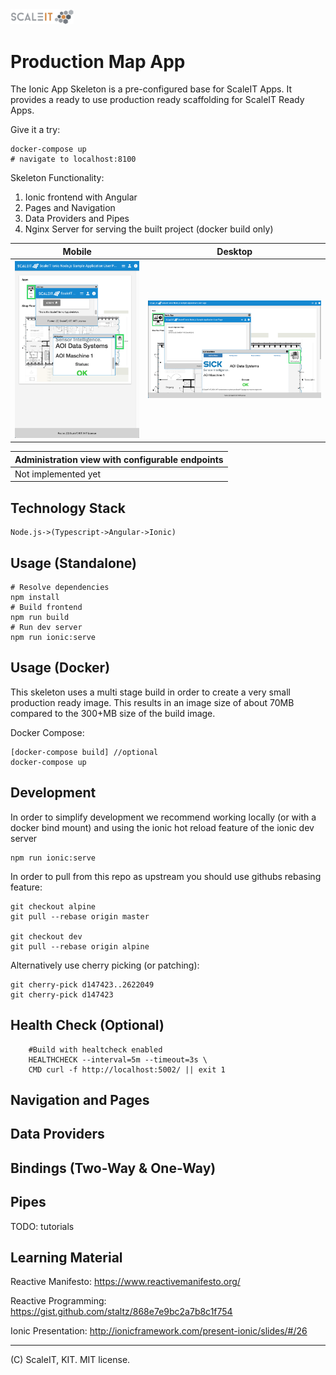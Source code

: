 <img src="https://raw.githubusercontent.com/ScaleIT-Org/media-ressources/master/logo/scaleit-logo.png" width="20%"/>

# Production Map App

The Ionic App Skeleton is a pre-configured base for ScaleIT Apps. It provides a ready to use production ready scaffolding for ScaleIT Ready Apps.

Give it a try:

    docker-compose up
    # navigate to localhost:8100

Skeleton Functionality:

1) Ionic frontend with Angular
2) Pages and Navigation
2) Data Providers and Pipes
2) Nginx Server for serving the built project (docker build only)

| Mobile        | Desktop       |
| ------------- | ------------- |
| <img src="Resources/Store/Screenshots/Mobile%20Main%20Page.png?raw=true"/> | <img src="Resources/Store/Screenshots/Desktop%20Main%20Page.png?raw=true"/> |

|Administration view with configurable endpoints|
| ------------- |
| Not implemented yet |

## Technology Stack
    Node.js->(Typescript->Angular->Ionic)

## Usage (Standalone)

    # Resolve dependencies
    npm install
    # Build frontend
    npm run build 
    # Run dev server
    npm run ionic:serve

## Usage (Docker)

This skeleton uses a multi stage build in order to create a very small production ready image. This results in an image size of about 70MB compared to the 300+MB size of the build image.

Docker Compose:

    [docker-compose build] //optional
    docker-compose up
    
## Development

In order to simplify development we recommend working locally (or with a docker bind mount) and using the ionic hot reload feature of the ionic dev server

    npm run ionic:serve
    
In order to pull from this repo as upstream you should use githubs rebasing feature:

    git checkout alpine
    git pull --rebase origin master

    git checkout dev
    git pull --rebase origin alpine

Alternatively use cherry picking (or patching):

    git cherry-pick d147423..2622049
    git cherry-pick d147423
    
## Health Check (Optional)
        #Build with healtcheck enabled
        HEALTHCHECK --interval=5m --timeout=3s \
        CMD curl -f http://localhost:5002/ || exit 1
        
## Navigation and Pages
## Data Providers
## Bindings (Two-Way & One-Way)
## Pipes

TODO: tutorials 

## Learning Material

Reactive Manifesto: https://www.reactivemanifesto.org/

Reactive Programming: https://gist.github.com/staltz/868e7e9bc2a7b8c1f754

Ionic Presentation: http://ionicframework.com/present-ionic/slides/#/26


-----

(C) ScaleIT, KIT. MIT license.

